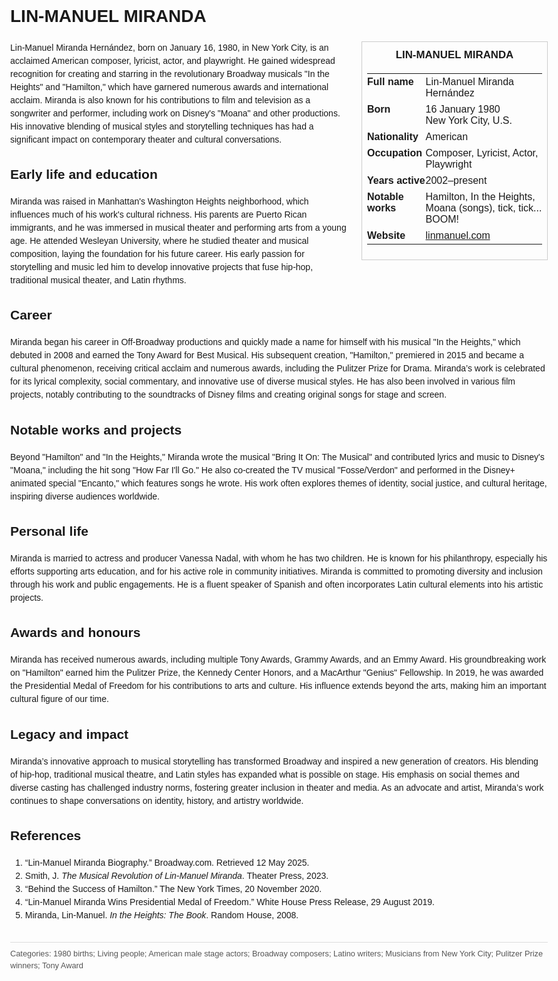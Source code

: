 <!DOCTYPE html>
<html>
<head>
  <title>LIN-MANUEL MIRANDA – Profile</title>
  <style>
    body { font-family: Arial, sans-serif; margin: 2rem auto; max-width: 960px; line-height: 1.5; }
    aside.infobox { float: right; width: 280px; margin: 0 0 1rem 1.5rem; border: 1px solid #ccc; padding: 0.5rem; font-size: 0.9rem; }
    aside.infobox h3 { text-align: center; margin-top: 0; }
    aside.infobox table { width: 100%; border-collapse: collapse; }
    aside.infobox td { padding: 0.25rem 0; vertical-align: top; }
    h1 { margin-top: 0; }
    footer.categories { font-size: 0.8rem; color: #555; border-top: 1px solid #ddd; padding-top: 0.5rem; margin-top: 2rem; }
  </style>
</head>
<body>
  <h1>LIN-MANUEL MIRANDA</h1>
  <aside class="infobox">
    <h3>LIN-MANUEL MIRANDA</h3>
    <table>
      <tr><td><strong>Full name</strong></td><td>Lin-Manuel Miranda Hernández</td></tr>
      <tr><td><strong>Born</strong></td><td>16 January 1980<br>New York City, U.S.</td></tr>
      <tr><td><strong>Nationality</strong></td><td>American</td></tr>
      <tr><td><strong>Occupation</strong></td><td>Composer, Lyricist, Actor, Playwright</td></tr>
      <tr><td><strong>Years active</strong></td><td>2002–present</td></tr>
      <tr><td><strong>Notable works</strong></td><td>Hamilton, In the Heights, Moana (songs), tick, tick... BOOM!</td></tr>
      <tr><td><strong>Website</strong></td><td><a href="https://linmanuel.com">linmanuel.com</a></td></tr>
    </table>
  </aside>
  <p>Lin-Manuel Miranda Hernández, born on January 16, 1980, in New York City, is an acclaimed American composer, lyricist, actor, and playwright. He gained widespread recognition for creating and starring in the revolutionary Broadway musicals "In the Heights" and "Hamilton," which have garnered numerous awards and international acclaim. Miranda is also known for his contributions to film and television as a songwriter and performer, including work on Disney's "Moana" and other productions. His innovative blending of musical styles and storytelling techniques has had a significant impact on contemporary theater and cultural conversations.</p>
  
  <h2>Early life and education</h2>
  <p>Miranda was raised in Manhattan's Washington Heights neighborhood, which influences much of his work's cultural richness. His parents are Puerto Rican immigrants, and he was immersed in musical theater and performing arts from a young age. He attended Wesleyan University, where he studied theater and musical composition, laying the foundation for his future career. His early passion for storytelling and music led him to develop innovative projects that fuse hip-hop, traditional musical theater, and Latin rhythms.</p>
  
  <h2>Career</h2>
  <p>Miranda began his career in Off‑Broadway productions and quickly made a name for himself with his musical "In the Heights," which debuted in 2008 and earned the Tony Award for Best Musical. His subsequent creation, "Hamilton," premiered in 2015 and became a cultural phenomenon, receiving critical acclaim and numerous awards, including the Pulitzer Prize for Drama. Miranda’s work is celebrated for its lyrical complexity, social commentary, and innovative use of diverse musical styles. He has also been involved in various film projects, notably contributing to the soundtracks of Disney films and creating original songs for stage and screen.</p>
  
  <h2>Notable works and projects</h2>
  <p>Beyond "Hamilton" and "In the Heights," Miranda wrote the musical "Bring It On: The Musical" and contributed lyrics and music to Disney's "Moana," including the hit song "How Far I'll Go." He also co-created the TV musical "Fosse/Verdon" and performed in the Disney+ animated special "Encanto," which features songs he wrote. His work often explores themes of identity, social justice, and cultural heritage, inspiring diverse audiences worldwide.</p>
  
  <h2>Personal life</h2>
  <p>Miranda is married to actress and producer Vanessa Nadal, with whom he has two children. He is known for his philanthropy, especially his efforts supporting arts education, and for his active role in community initiatives. Miranda is committed to promoting diversity and inclusion through his work and public engagements. He is a fluent speaker of Spanish and often incorporates Latin cultural elements into his artistic projects.</p>
  
  <h2>Awards and honours</h2>
  <p>Miranda has received numerous awards, including multiple Tony Awards, Grammy Awards, and an Emmy Award. His groundbreaking work on "Hamilton" earned him the Pulitzer Prize, the Kennedy Center Honors, and a MacArthur "Genius" Fellowship. In 2019, he was awarded the Presidential Medal of Freedom for his contributions to arts and culture. His influence extends beyond the arts, making him an important cultural figure of our time.</p>
  
  <h2>Legacy and impact</h2>
  <p>Miranda’s innovative approach to musical storytelling has transformed Broadway and inspired a new generation of creators. His blending of hip-hop, traditional musical theatre, and Latin styles has expanded what is possible on stage. His emphasis on social themes and diverse casting has challenged industry norms, fostering greater inclusion in theater and media. As an advocate and artist, Miranda’s work continues to shape conversations on identity, history, and artistry worldwide.</p>
  
  <h2>References</h2>
  <ol>
    <li>“Lin-Manuel Miranda Biography.” Broadway.com. Retrieved 12 May 2025.</li>
    <li>Smith, J. <i>The Musical Revolution of Lin-Manuel Miranda</i>. Theater Press, 2023.</li>
    <li>“Behind the Success of Hamilton.” The New York Times, 20 November 2020.</li>
    <li>“Lin-Manuel Miranda Wins Presidential Medal of Freedom.” White House Press Release, 29 August 2019.</li>
    <li>Miranda, Lin-Manuel. <i>In the Heights: The Book</i>. Random House, 2008.</li>
  </ol>
  
  <footer class="categories">Categories: 1980 births; Living people; American male stage actors; Broadway composers; Latino writers; Musicians from New York City; Pulitzer Prize winners; Tony Award